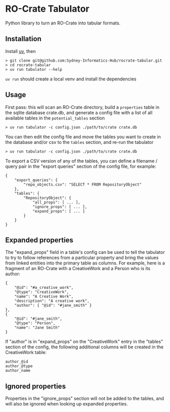 # RO-Crate Tabulator

Python library to turn an RO-Crate into tabular formats.

## Installation

Install [uv](https://docs.astral.sh/uv/), then

    > git clone git@github.com:Sydney-Informatics-Hub/rocrate-tabular.git
    > cd rocrate-tabular
    > uv run tabulator --help

`uv run` should create a local venv and install the dependencies

## Usage

First pass: this will scan an RO-Crate directory, build a `properties` table
in the sqlite database crate.db, and generate a config file with a list of
all available tables in the `potential_tables` section

    > uv run tabulator -c config.json ./path/to/crate crate.db

You can then edit the config file and move the tables you want to create in
the database and/or csv to the `tables` section, and re-run the tabulator

    > uv run tabulator -c config.json ./path/to/crate crate.db

To export a CSV version of any of the tables, you can define a filename / query
pair in the "export queries" section of the config file, for example:

    {
        "export_queries": {
            "repo_objects.csv": "SELECT * FROM RepositoryObject"
        },
        "tables": {
            "RepositoryObject": {
                "all_props": [ ... ],
                "ignore_props": [ ... ],
                "expand_props": [ ... ]                
            }
        }
    }

## Expanded properties

The "expand_props" field in a table's config can be used to tell the tabulator
to try to follow references from a particular property and bring the values
from linked entities into the primary table as columns. For example, here is
a fragment of an RO-Crate with a CreativeWork and a Person who is its author:

    {
        "@id": "#a_creative_work",
        "@type": "CreativeWork",
        "name": "A Creative Work",
        "description": "A creative work", 
        "author": { "@id": "#jane_smith" }
    },
    {   
        "@id": "#jane_smith",
        "@type": "Person",
        "name": "Jane Smith"
    }

If "author" is in "expand_props" on the "CreativeWork" entry in the "tables"
section of the config, the following additional columns will be created in the
CreativeWork table:

    author_@id
    author_@type
    author_name

## Ignored properties

Properties in the "ignore_props" section will not be added to the tables, and
will also be ignored when looking up expanded properties. 
